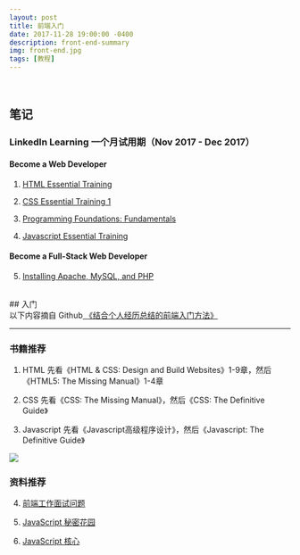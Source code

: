 ```yaml
---
layout: post
title: 前端入门
date: 2017-11-28 19:00:00 -0400
description: front-end-summary
img: front-end.jpg
tags: [教程]
---
```



<br>

## 笔记

### LinkedIn Learning 一个月试用期（Nov 2017 - Dec 2017）


#### Become a Web Developer

1. <a href="{{ site.url }}{{ site.baseurl }}/course/2017-11-14-HTML-Essential-Training" target="_blank"> HTML Essential Training</a>

2. <a href="{{ site.url }}{{ site.baseurl }}/course/2017-11-16-CSS-Essential-Training-1" target="_blank"> CSS Essential Training 1 </a>


3. <a href="{{ site.url }}{{ site.baseurl }}/course/2017-11-25-programming-foundation" target="_blank"> Programming Foundations: Fundamentals</a>


4. <a href="{{ site.url }}{{ site.baseurl }}/course/2017-11-26-Javascript-Essential-Training" target="_blank"> Javascript Essential Training</a>


#### Become a Full-Stack Web Developer

5. <a href="{{ site.url }}{{ site.baseurl }}/course/2017-11-28-Installing-Apache-MySQL-PHP" target="_blank">Installing Apache, MySQL, and PHP</a>



<br>
## 入门


<br>
以下内容摘自 Github<a href="https://github.com/qiu-deqing/FE-learning" target="_blank"> 《结合个人经历总结的前端入门方法》</a>
<hr>


### 书籍推荐

1. HTML 先看《HTML & CSS: Design and Build Websites》1-9章，然后《HTML5: The Missing Manual》1-4章

2. CSS 先看《CSS: The Missing Manual》，然后《CSS: The Definitive Guide》

3. Javascript 先看《Javascript高级程序设计》，然后《Javascript: The Definitive Guide》

<img src="{{ site.url }}{{ site.baseurl }}/assets/img/content/book-list.png" >

### 资料推荐

4. <a href="https://github.com/h5bp/Front-end-Developer-Interview-Questions/tree/master/Translations/Chinese" target="_blank">前端工作面试问题</a>

5. <a href="http://bonsaiden.github.io/JavaScript-Garden/zh/" target="_blank">JavaScript 秘密花园</a>

6. <a href="http://weizhifeng.net/javascript-the-core.html" target="_blank">JavaScript 核心</a>